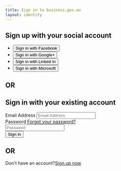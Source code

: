```yaml
---
title: Sign in to business.gov.au
layout: identity
---
```

<div id="api" data-name="IdpSelections">
	<div>
		<div class="intro">
			 <h2>Sign up with your social account</h2>
		</div>
		<ul>
			<li>
				<button class="accountButton" id="FacebookExchange">Sign in with Facebook</button>
			</li>
			<li>
				<button class="accountButton" id="GoogleExchange">Sign in with Google+</button>
			</li>
			<li>
				<button class="accountButton" id="LinkedInExchange">Sign in with Linked In</button>
			</li>
			<li>
				<button class="accountButton" id="MicrosoftAccountExchange">Sign in with Microsoft</button>
			</li>
		</ul>
	</div>
	<div class="divider">
		<h2>OR</h2>
	</div>
	<div class="localAccount" role="form">
		<div class="intro">
			<h2>Sign in with your existing account</h2>
		</div>
		<div class="error pageLevel" aria-hidden="true" style="display: none;">
			<p role="alert"></p>
		</div>
		<div class="entry">
			<div class="entry-item">
				<label for="logonIdentifier">Email Address</label>
				<div class="error itemLevel" aria-hidden="true" style="display: none;">
					<p role="alert"></p>
				</div>
				<input type="email" id="logonIdentifier" name="Username or email address" pattern="^[a-zA-Z0-9.!#$%&amp;’*+/=?^_`{|}~-]+@[a-zA-Z0-9-]+(?:\.[a-zA-Z0-9-]+)*$" placeholder="Email Address" value="" tabindex="1">
			</div>
			<div class="entry-item">
				<div class="password-label">
					<label for="password">Password</label>
					<a id="forgotPassword" tabindex="2" href="/nonprodausgovcustomers.onmicrosoft.com/B2C_1_SignInOrUp/api/CombinedSigninAndSignup/forgotPassword?csrf_token=Tklra2JWRXZud2tObUhna2ZVaG5MNGxyUmtnWVNBa3dhN1R0SThML1JSa0ZjQnpGN3pjaXBvNnovZ29NZ1pMcCtOZklFTllXN0htcDA0cENwMkludmc9PTsyMDE2LTEwLTA1VDAxOjQ5OjM5Ljc4NzUwMjlaO1FwS09MekI4M2IrQTJCT0k1UWdtZ1E9PTt7Ik9yY2hlc3RyYXRpb25TdGVwIjoxfQ==&amp;tx=eyJUSUQiOiJjOWE0ZmQ3Ny1iZmIyLTRhZTktOTk2Mi05ZmUzZmUzNGYxNmEifQ&amp;metrics=v1.0.1%3Bhttps%3A%2F%2Flogin.microsoftonline.com%2Fstatic%2Ftenant%2Fdefault%2Funified.cshtml%2C11%2C1%2C0%2C200%3B&amp;p=B2C_1_SignInOrUp">Forgot your password?</a>
				</div>
				<div class="error itemLevel" aria-hidden="true" style="display: none;">
				<p role="alert"></p></div><input type="password" id="password" name="Password" placeholder="Password" tabindex="1">
			</div>
			<div class="working">
			</div>
			<div class="buttons">
				<button id="next" tabindex="1">Sign in</button>
			</div>
		</div>
		<div class="divider">
			<h2>OR</h2>
		</div>
		<div class="create">
			<p>Don't have an account?<a id="createAccount" tabindex="1" href="create">Sign up now</a></p>
		</div>
	</div>
</div>

<script>
	$(document).ready(function() {
		window.setTimeout(function() {
			$("button.accountButton").each(function() {
				$(this).html('<span class="social-label">' + $(this).html().replace(/Sign in with /g, "") + '</span>');
			});
		}, 10);
	});
</script>